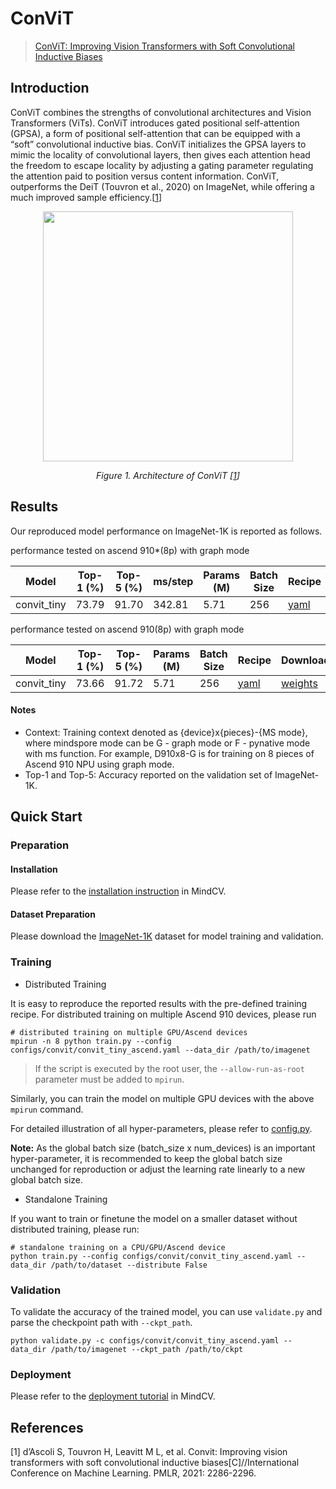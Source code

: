 # ConViT
> [ConViT: Improving Vision Transformers with Soft Convolutional Inductive Biases](https://arxiv.org/abs/2103.10697)

## Introduction

ConViT combines the strengths of convolutional architectures and Vision Transformers (ViTs).
ConViT introduces gated positional self-attention (GPSA), a form of positional self-attention
that can be equipped with a “soft” convolutional inductive bias.
ConViT initializes the GPSA layers to mimic the locality of convolutional layers,
then gives each attention head the freedom to escape locality by adjusting a gating parameter
regulating the attention paid to position versus content information.
ConViT, outperforms the DeiT (Touvron et al., 2020) on ImageNet,
while offering a much improved sample efficiency.[[1](#references)]

<p align="center">
  <img src="https://user-images.githubusercontent.com/52945530/210045403-721c9697-fe7e-429a-bd38-ba244fc8bd1b.png" width=400 />
</p>
<p align="center">
  <em>Figure 1. Architecture of ConViT [<a href="#references">1</a>] </em>
</p>


## Results

Our reproduced model performance on ImageNet-1K is reported as follows.

performance tested on ascend 910*(8p) with graph mode


<div align="center">

| Model       | Top-1 (%) | Top-5 (%) | ms/step | Params (M) | Batch Size | Recipe                                                                                           | Download                                                                                                |
| ----------- | --------- | --------- | ------- | ---------- | ---------- | ------------------------------------------------------------------------------------------------ | ------------------------------------------------------------------------------------------------------- |
| convit_tiny | 73.79     | 91.70     | 342.81  | 5.71       | 256        | [yaml](https://github.com/mindspore-lab/mindcv/blob/main/configs/convit/convit_tiny_ascend.yaml) | [weights](https://download-mindspore.osinfra.cn/toolkits/mindcv/convit/convit_tiny-1961717e-910v2.ckpt) |

</div>

performance tested on ascend 910(8p) with graph mode

<div align="center">

| Model       | Top-1 (%) | Top-5 (%) | Params (M) | Batch Size | Recipe                                                                                           | Download                                                                                  |
| ----------- | --------- | --------- | ---------- | ---------- | ------------------------------------------------------------------------------------------------ | ----------------------------------------------------------------------------------------- |
| convit_tiny | 73.66     | 91.72     | 5.71       | 256        | [yaml](https://github.com/mindspore-lab/mindcv/blob/main/configs/convit/convit_tiny_ascend.yaml) | [weights](https://download.mindspore.cn/toolkits/mindcv/convit/convit_tiny-e31023f2.ckpt) |

</div>

#### Notes

- Context: Training context denoted as {device}x{pieces}-{MS mode}, where mindspore mode can be G - graph mode or F - pynative mode with ms function. For example, D910x8-G is for training on 8 pieces of Ascend 910 NPU using graph mode.
- Top-1 and Top-5: Accuracy reported on the validation set of ImageNet-1K.

## Quick Start

### Preparation

#### Installation
Please refer to the [installation instruction](https://github.com/mindspore-ecosystem/mindcv#installation) in MindCV.

#### Dataset Preparation
Please download the [ImageNet-1K](https://www.image-net.org/challenges/LSVRC/2012/index.php) dataset for model training and validation.

### Training

* Distributed Training

It is easy to reproduce the reported results with the pre-defined training recipe. For distributed training on multiple Ascend 910 devices, please run

```shell
# distributed training on multiple GPU/Ascend devices
mpirun -n 8 python train.py --config configs/convit/convit_tiny_ascend.yaml --data_dir /path/to/imagenet
```
> If the script is executed by the root user, the `--allow-run-as-root` parameter must be added to `mpirun`.

Similarly, you can train the model on multiple GPU devices with the above `mpirun` command.

For detailed illustration of all hyper-parameters, please refer to [config.py](https://github.com/mindspore-lab/mindcv/blob/main/config.py).

**Note:**  As the global batch size  (batch_size x num_devices) is an important hyper-parameter, it is recommended to keep the global batch size unchanged for reproduction or adjust the learning rate linearly to a new global batch size.

* Standalone Training

If you want to train or finetune the model on a smaller dataset without distributed training, please run:

```shell
# standalone training on a CPU/GPU/Ascend device
python train.py --config configs/convit/convit_tiny_ascend.yaml --data_dir /path/to/dataset --distribute False
```

### Validation

To validate the accuracy of the trained model, you can use `validate.py` and parse the checkpoint path with `--ckpt_path`.

```
python validate.py -c configs/convit/convit_tiny_ascend.yaml --data_dir /path/to/imagenet --ckpt_path /path/to/ckpt
```

### Deployment

Please refer to the [deployment tutorial](https://mindspore-lab.github.io/mindcv/tutorials/deployment/) in MindCV.

## References

<!--- Guideline: Citation format should follow GB/T 7714. -->
[1] d’Ascoli S, Touvron H, Leavitt M L, et al. Convit: Improving vision transformers with soft convolutional inductive biases[C]//International Conference on Machine Learning. PMLR, 2021: 2286-2296.
